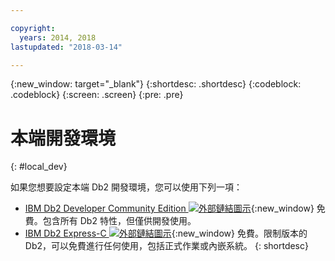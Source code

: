 ```yaml
---

copyright:
  years: 2014, 2018
lastupdated: "2018-03-14"

---
```


<!-- Attribute definitions --> 
{:new_window: target="_blank"}
{:shortdesc: .shortdesc}
{:codeblock: .codeblock}
{:screen: .screen}
{:pre: .pre}

# 本端開發環境
{: #local_dev}

如果您想要設定本端 Db2 開發環境，您可以使用下列一項：

* [IBM Db2 Developer Community Edition ![外部鏈結圖示](../../icons/launch-glyph.svg "外部鏈結圖示")](https://www.ibm.com/us-en/marketplace/ibm-db2-direct-and-developer-editions){:new_window} 免費。包含所有 Db2 特性，但僅供開發使用。
* [IBM Db2 Express-C ![外部鏈結圖示](../../icons/launch-glyph.svg "外部鏈結圖示")](https://www.ibm.com/developerworks/downloads/im/db2express/){:new_window} 免費。限制版本的 Db2，可以免費進行任何使用，包括正式作業或內嵌系統。
{: shortdesc}
